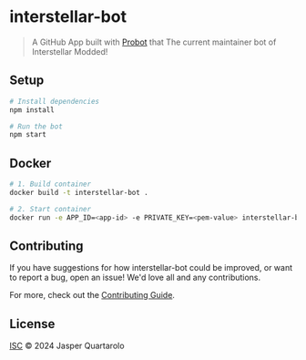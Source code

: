 # interstellar-bot

> A GitHub App built with [Probot](https://github.com/probot/probot) that The current maintainer bot of Interstellar Modded!

## Setup

```sh
# Install dependencies
npm install

# Run the bot
npm start
```

## Docker

```sh
# 1. Build container
docker build -t interstellar-bot .

# 2. Start container
docker run -e APP_ID=<app-id> -e PRIVATE_KEY=<pem-value> interstellar-bot
```

## Contributing

If you have suggestions for how interstellar-bot could be improved, or want to report a bug, open an issue! We'd love all and any contributions.

For more, check out the [Contributing Guide](CONTRIBUTING.md).

## License

[ISC](LICENSE) © 2024 Jasper Quartarolo
